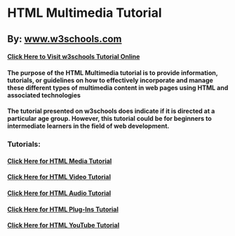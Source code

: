 # HTML Multimedia Tutorial

## By: www.w3schools.com
#### [Click Here to Visit w3schools Tutorial Online](https://www.w3schools.com/html/html_media.asp)

#### The purpose of the HTML Multimedia tutorial is to provide information, tutorials, or guidelines on how to effectively incorporate and manage these different types of multimedia content in web pages using HTML and associated technologies​

#### The tutorial presented on w3schools does indicate if it is directed at a particular age group. However, this tutorial could be for beginners to intermediate learners in the field of web development.

### Tutorials:
#### [Click Here for HTML Media Tutorial](https://github.com/rwn3x/1600-Final_Project/blob/ff280c7d71df0a084208335276cb80856177f01e/HTMLMedia.md)
#### [Click Here for HTML Video Tutorial](https://github.com/rwn3x/1600-Final_Project/blob/d9a11473ff0d1a9306792fd0c3614ce1fda7f878/HTMLVideo.md)
#### [Click Here for HTML Audio Tutorial](https://github.com/rwn3x/1600-Final_Project/blob/a07dddec4db9894fdfb86a23a6c593d82bea434d/HTMLAudio.md)
#### [Click Here for HTML Plug-Ins Tutorial]()
#### [Click Here for HTML YouTube Tutorial]()

